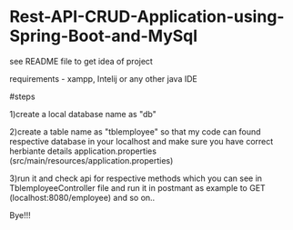 # Rest-API-CRUD-Application-using-Spring-Boot-and-MySql
see README file to get idea of project


requirements - xampp, Intelij or any other java IDE 

#steps

1)create a local database name as "db"

2)create a table name as "tblemployee" so that my code can found respective database in your localhost and make sure you have correct herbiante details application.properties 
(src/main/resources/application.properties)

3)run it and check api for respective methods which you can see in TblemployeeController file and run it in postmant as example to GET (localhost:8080/employee) and so on..

Bye!!!
